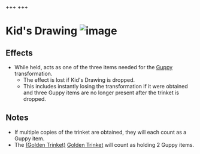 +++
+++

 # Kid's Drawing ![image](/image/Kid%27s_Drawing.png) 

Effects
---------


* While held, acts as one of the three items needed for the [Guppy](/wiki/Guppy "Guppy") transformation.
	+ The effect is lost if Kid's Drawing is dropped.
	+ This includes instantly losing the transformation if it were obtained and three Guppy items are no longer present after the trinket is dropped.


Notes
-------


* If multiple copies of the trinket are obtained, they will each count as a Guppy item.
* The [(Golden Trinket)](/wiki/Golden_Trinket "Golden Trinket") [Golden Trinket](/wiki/Golden_Trinket "Golden Trinket") will count as holding 2 Guppy items.



